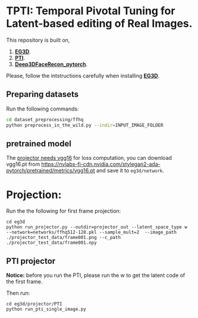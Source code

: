 # TPTI: Temporal Pivotal Tuning for Latent-based editing of Real Images.



This repository is built on, 


1. **[EG3D](https://github.com/NVlabs/eg3d)**.
2. **[PTI](https://github.com/danielroich/PTI)**.
3. **[ Deep3DFaceRecon_pytorch](https://github.com/sicxu/Deep3DFaceRecon_pytorch/tree/6ba3d22f84bf508f0dde002da8fff277196fef21)**.

Please, follow the intstructions carefully when installing **[EG3D](https://github.com/NVlabs/eg3d)**. 

## Preparing datasets


Run the following commands:
```.bash
cd dataset_preprocessing/ffhq
python preprocess_in_the_wild.py --indir=INPUT_IMAGE_FOLDER
```


## pretrained model

The [projector needs vgg16](https://github.com/oneThousand1000/EG3D-projector/blob/68e44af799b103c75978b11fa825ff9062297c6c/eg3d/projector/w_plus_projector.py#L99) for loss computation, you can download vgg16.pt from https://nvlabs-fi-cdn.nvidia.com/stylegan2-ada-pytorch/pretrained/metrics/vgg16.pt and save it to `eg3d/network`.

# Projection:
Run the the following for first frame projection:
```
cd eg3d
python run_projector.py --outdir=projector_out --latent_space_type w  --network=networks/ffhq512-128.pkl --sample_mult=2  --image_path ./projector_test_data/frame001.png --c_path ./projector_test_data/frame001.npy
```


## PTI projector

**Notice:** before you run the PTI, please run the w to get the latent code of the first frame.

Then run:

```
cd eg3d/projector/PTI
python run_pti_single_image.py
```
